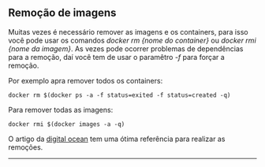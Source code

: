## Remoção de imagens

Muitas vezes é necessário remover as imagens e os containers, para isso você pode usar os comandos *docker rm {nome do container}* ou *docker rmi {nome da imagem}*. As vezes pode ocorrer problemas de dependências para a remoção, daí você tem de usar o paramêtro *-f* para forçar a remoção. 

Por exemplo apra remover todos os containers: 
```
docker rm $(docker ps -a -f status=exited -f status=created -q)
```
Para remover todas as imagens: 
```
docker rmi $(docker images -a -q)
```
O artigo da [digital ocean](https://www.digitalocean.com/community/tutorials/how-to-remove-docker-images-containers-and-volumes) tem uma ótima referência para realizar as remoções.  

---